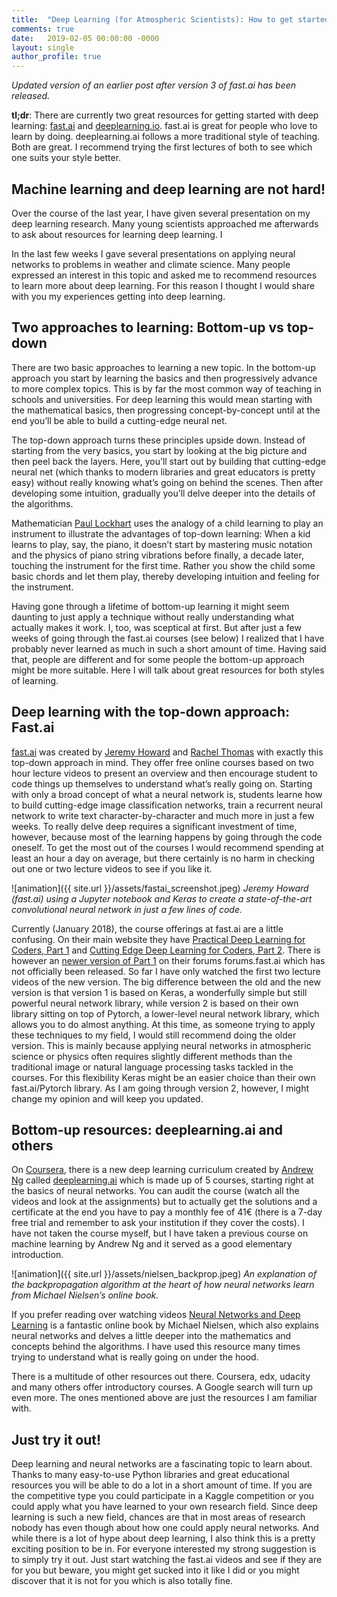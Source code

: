 ```yaml
---
title:  "Deep Learning (for Atmospheric Scientists): How to get started"
comments: true
date:   2019-02-05 00:00:00 -0000
layout: single
author_profile: true
---
```


*Updated version of an earlier post after version 3 of fast.ai has been released.*

**tl;dr**: There are currently two great resources for getting started with deep learning: [fast.ai](https://course.fast.ai/) and [deeplearning.io](https://www.coursera.org/specializations/deep-learning). fast.ai is great for people who love to learn by doing. deeplearning.ai follows a more traditional style of teaching. Both are great. I recommend trying the first lectures of both to see which one suits your style better.

## Machine learning and deep learning are not hard!
Over the course of the last year, I have given several presentation on my deep learning research. Many young scientists approached me afterwards to ask about resources for learning deep learning. I 



In the last few weeks I gave several presentations on applying neural networks to problems in weather and climate science. Many people expressed an interest  in this topic and asked me to recommend resources to learn more about deep learning. For this reason I thought I would share with you my experiences getting into deep learning. 

## Two approaches to learning: Bottom-up vs top-down
There are two basic approaches to learning a new topic. In the bottom-up approach you start by learning the basics and then progressively advance to more complex topics. This is by far the most common way of teaching in schools and universities. For deep learning this would mean starting with the mathematical basics, then progressing concept-by-concept until at the end you’ll be able to build a cutting-edge neural net.

The top-down approach turns these principles upside down. Instead of starting from the very basics, you start by looking at the big picture and then peel back the layers. Here, you’ll start out by building that cutting-edge neural net (which thanks to modern libraries and great educators is pretty easy) without really knowing what’s going on behind the scenes. Then after developing some intuition, gradually you’ll delve deeper into the details of the algorithms. 

Mathematician [Paul Lockhart](https://www.maa.org/external_archive/devlin/LockhartsLament.pdf) uses the analogy of a child learning to play an instrument to illustrate the advantages of top-down learning: When a kid learns to play, say, the piano, it doesn’t start by mastering music notation and the physics of piano string vibrations before finally, a decade later, touching the instrument for the first time. Rather you show the child some basic chords and let them play, thereby developing intuition and feeling for the instrument. 

Having gone through a lifetime of bottom-up learning it might seem daunting to just apply a technique without really understanding what actually makes it work. I, too, was sceptical at first. But after just a few weeks of going through the fast.ai courses (see below) I realized that I have probably never learned as much in such a short amount of time. Having said that, people are different and for some people the bottom-up approach might be more suitable. Here I will talk about great resources for both styles of learning. 

## Deep learning with the top-down approach: Fast.ai
[fast.ai](http://www.fast.ai/) was created by [Jeremy Howard](https://twitter.com/jeremyphoward) and [Rachel Thomas](https://twitter.com/math_rachel) with exactly this top-down approach in mind. They offer free online courses based on two hour lecture videos to present an overview and then encourage student to code things up themselves to understand what’s really going on. Starting with only a broad concept of what a neural network is, students learne how to build cutting-edge image classification networks, train a recurrent neural network to write text character-by-character and much more in just a few weeks. To really delve deep requires a significant investment of time, however, because most of the learning happens by going through the code oneself. To get the most out of the courses I would recommend spending at least an hour a day on average, but there certainly is no harm in checking out one or two lecture videos to see if you like it. 

![animation]({{ site.url }}/assets/fastai_screenshot.jpeg) 
*Jeremy Howard (fast.ai) using a Jupyter notebook and Keras to create a state-of-the-art convolutional neural network in just a few lines of code.*

Currently (January 2018), the course offerings at fast.ai are a little confusing. On their main website they have [Practical Deep Learning for Coders, Part 1](http://course.fast.ai/) and [Cutting Edge Deep Learning for Coders, Part 2](http://course.fast.ai/part2.html). There is however an [newer version of Part 1](http://forums.fast.ai/t/unofficial-release-of-part-1-v2/9285?u=raspstephan) on their forums forums.fast.ai which has not officially been released. So far I have only watched the first two lecture videos of the new version. The big difference between the old and the new version is that version 1 is based on Keras, a wonderfully simple but still powerful neural network library, while version 2 is based on their own library sitting on top of Pytorch, a lower-level neural network library, which allows you to do almost anything. At this time, as someone trying to apply these techniques to my field, I would still recommend doing the older version. This is mainly because applying neural networks in atmospheric science or physics often requires slightly different methods than the traditional image or natural language processing tasks tackled in the courses. For this flexibility Keras might be an easier choice than their own fast.ai/Pytorch library. As I am going through version 2, however, I might change my opinion and will keep you updated.

## Bottom-up resources: deeplearning.ai and others
On [Coursera](https://www.coursera.org/), there is a new deep learning curriculum created by [Andrew Ng](https://twitter.com/AndrewYNg) called [deeplearning.ai](https://www.coursera.org/specializations/deep-learning) which is made up of 5 courses, starting right at the basics of neural networks. You can audit the course (watch all the videos and look at the assignments) but to actually get the solutions and a certificate at the end you have to pay a monthly fee of 41€ (there is a 7-day free trial and remember to ask your institution if they cover the costs). I have not taken the course myself, but I have taken a previous course on machine learning by Andrew Ng and it served as a good elementary introduction. 

![animation]({{ site.url }}/assets/nielsen_backprop.jpeg) 
*An explanation of the backpropagation algorithm at the heart of how neural networks learn from Michael Nielsen’s online book.*

If you prefer reading over watching videos [Neural Networks and Deep Learning](http://neuralnetworksanddeeplearning.com/) is a fantastic online book by Michael Nielsen, which also explains neural networks and delves a little deeper into the mathematics and concepts behind the algorithms. I have used this resource many times trying to understand what is really going on under the hood. 

There is a multitude of other resources out there. Coursera, edx, udacity and many others offer introductory courses. A Google search will turn up even more. The ones mentioned above are just the resources I am familiar with.

## Just try it out!
Deep learning and neural networks are a fascinating topic to learn about. Thanks to many easy-to-use Python libraries and great educational resources you will be able to do a lot in a short amount of time. If you are the competitive type you could participate in a Kaggle competition or you could apply what you have learned to your own research field. Since deep learning is such a new field, chances are that in most areas of research nobody has even though about how one could apply neural networks. And while there is a lot of hype about deep learning, I also think this is a pretty exciting position to be in. For everyone interested my strong suggestion is to simply try it out. Just start watching the fast.ai videos and see if they are for you but beware, you might get sucked into it like I did or you might discover that it is not for you which is also totally fine. 


